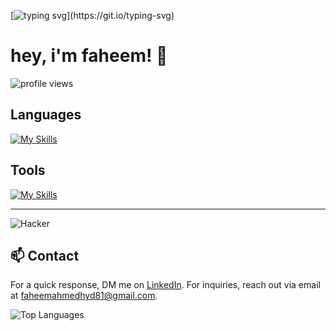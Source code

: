 [![typing svg](https://readme-typing-svg.demolab.com?font=fira+code&pause=1000&random=false&width=435&lines=welcome+to+my+profile!)](https://git.io/typing-svg)

# hey, i'm faheem! 👋

<p align="left">
  <img src="https://komarev.com/ghpvc/?username=faheeemm&color=gray&style=flat-square" alt="profile views">
</p>


## Languages

[![My Skills](https://skillicons.dev/icons?i=python,c,cpp,java,js)](https://skillicons.dev)


## Tools
 
[![My Skills](https://skillicons.dev/icons?i=bootstrap,git,github,html,css,linux,notion,ps,pr,py,powershell,ubuntu,twitter,vscode,windows,linkedin,gmail,discord,autocad)](https://skillicons.dev)

---
![Hacker](https://i.giphy.com/media/YQitE4YNQNahy/giphy.webp)
## 📫 Contact

For a quick response, DM me on [LinkedIn](https://www.linkedin.com/in/faheeem/). For inquiries, reach out via email at faheemahmedhyd81@gmail.com.

![Top Languages](https://github-readme-stats.vercel.app/api/top-langs/?username=faheeemm&layout=compact)
